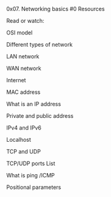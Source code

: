 

0x07. Networking basics #0
Resources

Read or watch:



OSI model

Different types of network

LAN network

WAN network

Internet

MAC address

What is an IP address

Private and public address

IPv4 and IPv6

Localhost

TCP and UDP

TCP/UDP ports List

What is ping /ICMP

Positional parameters

